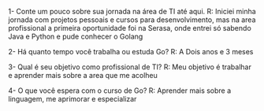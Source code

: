1- Conte um pouco sobre sua jornada na área de TI até aqui.
R: Iniciei minha jornada com projetos pessoais e cursos para desenvolvimento, mas na area profissional
a primeira oportunidade foi na Serasa, onde entrei só sabendo Java e Python e pude conhecer o Golang

2- Há quanto tempo você trabalha ou estuda Go?
R: A Dois anos e 3 meses

3- Qual é seu objetivo como profissional de TI?
R: Meu objetivo é trabalhar e aprender mais sobre a area que me acolheu

4- O que você espera com o curso de Go?
R: Aprender mais sobre a linguagem, me aprimorar e especializar 